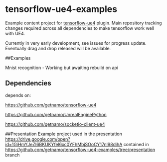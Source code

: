 # tensorflow-ue4-examples

Example content project for [tensorflow-ue4](https://github.com/getnamo/tensorflow-ue4) plugin. Main repository tracking changes required across all dependencies to make tensorflow work well with UE4.

Currently in very early development, see issues for progress update. Eventually drag and drop released will be available.

##Examples

Mnist recognition - Working but awaiting rebuild on api

## Dependencies

depends on: 

https://github.com/getnamo/tensorflow-ue4

https://github.com/getnamo/UnrealEnginePython 

https://github.com/getnamo/socketio-client-ue4


##Presentation
Example project used in the presentation https://drive.google.com/open?id=1GiHmYJeZI6BKUKYfel6xc0YFhMbjSOoCY17nl98dihA contained in https://github.com/getnamo/tensorflow-ue4-examples/tree/presentation branch
